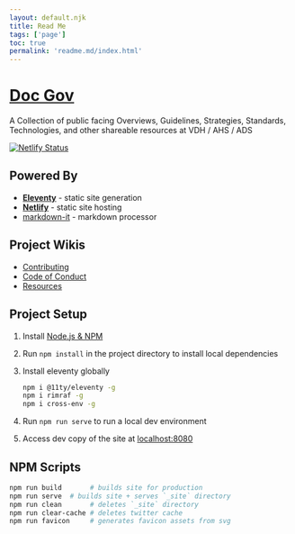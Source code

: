 ```yaml
---
layout: default.njk
title: Read Me
tags: ['page']
toc: true
permalink: 'readme.md/index.html'
---
```


# [Doc Gov](https://docgov.dev)

A Collection of public facing Overviews, Guidelines, Strategies, Standards, Technologies, and other shareable resources at VDH / AHS / ADS

[![Netlify Status](https://api.netlify.com/api/v1/badges/9f4b70bd-ec3e-4e7e-b036-4446fbcd4b74/deploy-status)](https://app.netlify.com/sites/open-sourced/deploys)

## Powered By

* [**Eleventy**](https://www.11ty.io) - static site generation
* [**Netlify**](https://www.netlify.com/) - static site hosting
* [markdown-it](https://github.com/markdown-it/markdown-it) - markdown processor

## Project Wikis

* [Contributing](/contributing.md)
* [Code of Conduct](/code_of_conduct.md)
* [Resources](/resources.md)

## Project Setup

1. Install [Node.js & NPM](https://nodejs.org/en/download/)
2. Run `npm install` in the project directory to install local dependencies
3. Install eleventy globally

    ```bash
    npm i @11ty/eleventy -g
    npm i rimraf -g
    npm i cross-env -g
    ```

4. Run `npm run serve` to run a local dev environment
5. Access dev copy of the site at [localhost:8080](http://localhost:8080)

## NPM Scripts

```bash
npm run build       # builds site for production
npm run serve  # builds site + serves `_site` directory
npm run clean       # deletes `_site` directory
npm run clear-cache # deletes twitter cache
npm run favicon     # generates favicon assets from svg
```
